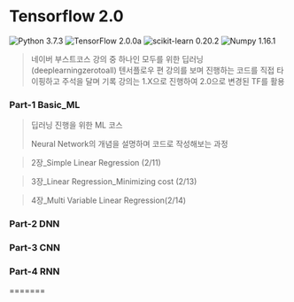 # Tensorflow 2.0

![Python 3.7.3](https://img.shields.io/badge/Python-3.7.3-blue.svg?style=plastic)
![TensorFlow 2.0.0a](https://img.shields.io/badge/TensorFlow-2.0.0a-orange.svg?style=plastic)
![scikit-learn 0.20.2](https://img.shields.io/badge/scikit--learn-0.20.2-red.svg?style=plastic)
![Numpy 1.16.1](https://img.shields.io/badge/numpy-1.16.1-blue.svg?style=plastic)

> 네이버 부스트코스 강의 중 하나인 모두를 위한 딥러닝(deeplearningzerotoall) 텐서플로우 편
> 강의를 보며 진행하는 코드를 직접 타이핑하고 주석을 달며 기록
> 강의는 1.X으로 진행하여 2.0으로 변경된 TF를 활용

### Part-1 Basic_ML
> 딥러닝 진행을 위한 ML 코스
>
> Neural Network의 개념을 설명하며 코드로 작성해보는 과정

> 2장_Simple Linear Regression (2/11)

> 3장_Linear Regression_Minimizing cost (2/13)

> 4장_Multi Variable Linear Regression(2/14)

### Part-2 DNN

### Part-3 CNN

### Part-4 RNN
=======
